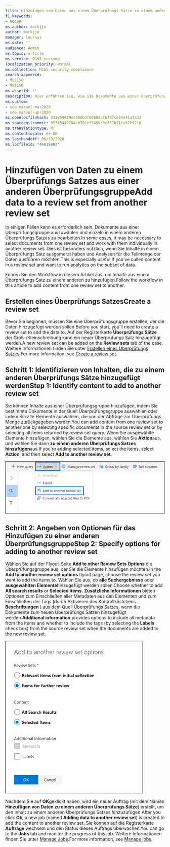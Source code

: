 ```yaml
---
title: Hinzufügen von Daten aus einem Überprüfungs Sätze zu einem anderen Überprüfungs Satzes
f1.keywords:
- NOCSH
ms.author: markjjo
author: markjjo
manager: laurawi
ms.date: ''
audience: Admin
ms.topic: article
ms.service: O365-seccomp
localization_priority: Normal
ms.collection: M365-security-compliance
search.appverid:
- MOE150
- MET150
ms.assetid: ''
description: Hier erfahren Sie, wie Sie Dokumente aus einer Überprüfungsgruppe auswählen und mit diesen einzeln in einer anderen Gruppe in einem erweiterten eDiscovery-Fall arbeiten.
ms.custom:
- seo-marvel-mar2020
- seo-marvel-apr2020
ms.openlocfilehash: 433e59629ec40dbdf66b8daf6437ce84e41a3a33
ms.sourcegitcommit: 973f5449784cb70ce5545bc3cf57bf1ce5209218
ms.translationtype: MT
ms.contentlocale: de-DE
ms.lasthandoff: 06/19/2020
ms.locfileid: "44818602"
---
```

# <a name="add-data-to-a-review-set-from-another-review-set"></a><span data-ttu-id="1b676-103">Hinzufügen von Daten zu einem Überprüfungs Satzes aus einer anderen Überprüfungsgruppe</span><span class="sxs-lookup"><span data-stu-id="1b676-103">Add data to a review set from another review set</span></span>

<span data-ttu-id="1b676-104">In einigen Fällen kann es erforderlich sein, Dokumente aus einer Überprüfungsgruppe auszuwählen und einzeln in einem anderen Überprüfungs Satzes zu bearbeiten.</span><span class="sxs-lookup"><span data-stu-id="1b676-104">In some cases, it may be necessary to select documents from one review set and work with them individually in another review set.</span></span> <span data-ttu-id="1b676-105">Dies ist besonders nützlich, wenn Sie Inhalte in einem Überprüfungs Satz ausgemerzt haben und Analysen für die Teilmenge der Daten ausführen möchten.</span><span class="sxs-lookup"><span data-stu-id="1b676-105">This is especially useful if you've culled content in a review set and want to run analytics on the subset of data.</span></span>

<span data-ttu-id="1b676-106">Führen Sie den Workflow in diesem Artikel aus, um Inhalte aus einem Überprüfungs Satz zu einem anderen zu hinzufügen.</span><span class="sxs-lookup"><span data-stu-id="1b676-106">Follow the workflow in this article to add content from one review set to another.</span></span>

## <a name="create-a-review-set"></a><span data-ttu-id="1b676-107">Erstellen eines Überprüfungs Satzes</span><span class="sxs-lookup"><span data-stu-id="1b676-107">Create a review set</span></span>

<span data-ttu-id="1b676-108">Bevor Sie beginnen, müssen Sie eine Überprüfungsgruppe erstellen, der die Daten hinzugefügt werden sollen.</span><span class="sxs-lookup"><span data-stu-id="1b676-108">Before you start, you'll need to create a review set to add the data to.</span></span>  <span data-ttu-id="1b676-109">Auf der Registerkarte **Überprüfungs Sätze** der Groß-/Kleinschreibung kann ein neuer Überprüfungs Satz hinzugefügt werden.</span><span class="sxs-lookup"><span data-stu-id="1b676-109">A new review set can be added on the **Review sets** tab of the case.</span></span> <span data-ttu-id="1b676-110">Weitere Informationen finden Sie unter [Erstellen eines Überprüfungs Satzes](managing-review-sets.md#create-a-review-set).</span><span class="sxs-lookup"><span data-stu-id="1b676-110">For more information, see [Create a review set](managing-review-sets.md#create-a-review-set).</span></span>

## <a name="step-1-identify-content-to-add-to-another-review-set"></a><span data-ttu-id="1b676-111">Schritt 1: Identifizieren von Inhalten, die zu einem anderen Überprüfungs Sätze hinzugefügt werden</span><span class="sxs-lookup"><span data-stu-id="1b676-111">Step 1: Identify content to add to another review set</span></span>

<span data-ttu-id="1b676-112">Sie können Inhalte aus einer Überprüfungsgruppe hinzufügen, indem Sie bestimmte Dokumente in der Quell Überprüfungsgruppe auswählen oder indem Sie alle Elemente auswählen, die von der Abfrage zur Überprüfungs Menge zurückgegeben werden.</span><span class="sxs-lookup"><span data-stu-id="1b676-112">You can add content from one review set to another one by selecting specific documents in the source review set or by selecting all items returned by review set query.</span></span> <span data-ttu-id="1b676-113">Wenn Sie ausgewählte Elemente hinzufügen, wählen Sie die Elemente aus, wählen Sie **Aktion**aus, und wählen Sie dann **zu einem anderen Überprüfungs Satzes hinzufügen**aus.</span><span class="sxs-lookup"><span data-stu-id="1b676-113">If you're adding selected items, select the items, select **Action**, and then select **Add to another review set**.</span></span>

![Zu einem anderen Überprüfungs Satzes hinzufügen](../media/64f2a4d4-eba3-4ab3-a3ba-d519feea3142.png)

## <a name="step-2-specify-options-for-adding-to-another-review-set"></a><span data-ttu-id="1b676-115">Schritt 2: Angeben von Optionen für das Hinzufügen zu einer anderen Überprüfungsgruppe</span><span class="sxs-lookup"><span data-stu-id="1b676-115">Step 2: Specify options for adding to another review set</span></span>

<span data-ttu-id="1b676-116">Wählen Sie auf der Flyout-Seite **Add to other Review Sets Options** die Überprüfungsgruppe aus, der Sie die Elemente hinzufügen möchten.</span><span class="sxs-lookup"><span data-stu-id="1b676-116">In the **Add to another review set options** flyout page, choose the review set you want to add the items to.</span></span> <span data-ttu-id="1b676-117">Wählen Sie aus, ob **alle Suchergebnisse** oder **ausgewählten Elemente**hinzugefügt werden sollen.</span><span class="sxs-lookup"><span data-stu-id="1b676-117">Choose whether to add **All search results** or **Selected items**.</span></span>  <span data-ttu-id="1b676-118">**Zusätzliche Informationen** bieten Optionen zum Einschließen aller Metadaten aus den Elementen und zum Einschließen der Tags (durch Aktivieren des Kontrollkästchens **Beschriftungen** ) aus dem Quell Überprüfungs Satzes, wenn die Dokumente zum neuen Überprüfungs Sätzen hinzugefügt werden.</span><span class="sxs-lookup"><span data-stu-id="1b676-118">**Additional information** provides options to include all metadata from the items and whether to include the tags (by selecting the **Labels** check box) from the source review set when the documents are added to the new review set.</span></span>  

![Zu einem anderen Überprüfungs Satzes hinzufügen](../media/6440ee44-68fd-44d7-b43a-3a477345525c.png)

<span data-ttu-id="1b676-120">Nachdem Sie auf **OK**geklickt haben, wird ein neuer Auftrag (mit dem Namen **Hinzufügen von Daten zu einem anderen Überprüfungs Sätze**) erstellt, um den Inhalt zu einem anderen Überprüfungs Satzes hinzuzufügen.</span><span class="sxs-lookup"><span data-stu-id="1b676-120">After you click **Ok**, a new job (named **Adding data to another review set**) is created to add the content to another review set.</span></span> <span data-ttu-id="1b676-121">Sie können auf die Registerkarte **Aufträge** wechseln und den Status dieses Auftrags überwachen.</span><span class="sxs-lookup"><span data-stu-id="1b676-121">You can go to the **Jobs** tab and monitor the progress of this job.</span></span> <span data-ttu-id="1b676-122">Weitere Informationen finden Sie unter [Manage Jobs](managing-jobs-ediscovery20.md).</span><span class="sxs-lookup"><span data-stu-id="1b676-122">For more information, see [Manage jobs](managing-jobs-ediscovery20.md).</span></span>
